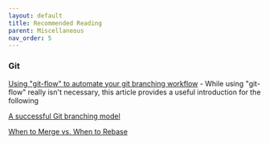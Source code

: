 ```yaml
---
layout: default
title: Recommended Reading
parent: Miscellaneous
nav_order: 5
---
```


### Git

[Using "git-flow" to automate your git branching
workflow](https://jeffkreeftmeijer.com/git-flow/) - While using
"git-flow" really isn't necessary, this article provides a useful
introduction for the following

[A successful Git branching
model](https://nvie.com/posts/a-successful-git-branching-model/)

[When to Merge vs. When to
Rebase](https://www.derekgourlay.com/blog/git-when-to-merge-vs-when-to-rebase/)
